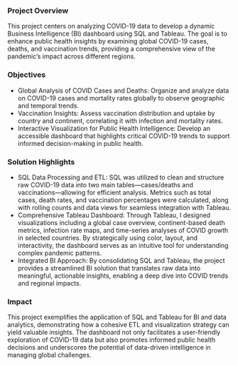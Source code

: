 ### Project Overview

This project centers on analyzing COVID-19 data to develop a dynamic Business Intelligence (BI) dashboard using SQL and Tableau. The goal is to enhance public health insights by examining global COVID-19 cases, deaths, and vaccination trends, providing a comprehensive view of the pandemic’s impact across different regions.

### Objectives

- Global Analysis of COVID Cases and Deaths: Organize and analyze data on COVID-19 cases and mortality rates globally to observe geographic and temporal trends.
- Vaccination Insights: Assess vaccination distribution and uptake by country and continent, correlating it with infection and mortality rates.
- Interactive Visualization for Public Health Intelligence: Develop an accessible dashboard that highlights critical COVID-19 trends to support informed decision-making in public health.

### Solution Highlights

- SQL Data Processing and ETL: SQL was utilized to clean and structure raw COVID-19 data into two main tables—cases/deaths and vaccinations—allowing for efficient analysis. Metrics such as total cases, death rates, and vaccination percentages were calculated, along with rolling counts and data views for seamless integration with Tableau.
- Comprehensive Tableau Dashboard: Through Tableau, I designed visualizations including a global case overview, continent-based death metrics, infection rate maps, and time-series analyses of COVID growth in selected countries. By strategically using color, layout, and interactivity, the dashboard serves as an intuitive tool for understanding complex pandemic patterns.
- Integrated BI Approach: By consolidating SQL and Tableau, the project provides a streamlined BI solution that translates raw data into meaningful, actionable insights, enabling a deep dive into COVID trends and regional impacts.

### Impact

This project exemplifies the application of SQL and Tableau for BI and data analytics, demonstrating how a cohesive ETL and visualization strategy can yield valuable insights. The dashboard not only facilitates a user-friendly exploration of COVID-19 data but also promotes informed public health decisions and underscores the potential of data-driven intelligence in managing global challenges.
